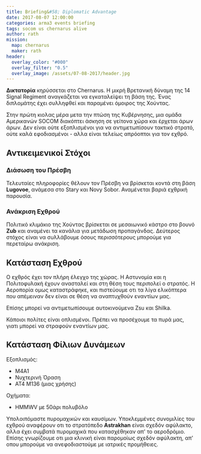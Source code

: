 ```yaml
---
title: Briefing&#58; Diplomatic Advantage
date: 2017-08-07 12:00:00
categories: arma3 events briefing
tags: socom us chernarus alive
author: rath
mission:
  map: chernarus
  maker: rath
header:
  overlay_color: "#000"
  overlay_filter: "0.5"
  overlay_image: /assets/07-08-2017/header.jpg
---
```



**Δικτατορία** κηρύσσεται στο Chernarus. Η μικρή Βρετανική δύναμη της 14 Signal Regiment αναγκάζεται να εγκαταλείψει τη βάση της.
Ένας διπλομάτης έχει συλληφθεί και παραμένει όμοιρος της Χούντας.

Στην πρώτη κιολας μέρα μετα την πτώση της Κυβέρνησης, μια ομάδα Αμερικανών SOCOM διακόπτει άσκηση σε γείτονα χώρα και έρχεται άρων άρων.
Δεν είναι ούτε εξοπλισμένοι για να αντιμετωπίσουν τακτικό στρατό, ούτε καλά εφοδιασμένοι - αλλα είναι τελείως απρόοπτοι για τον εχθρό.

## Αντικειμενικοί Στόχοι

### Διάσωση του Πρέσβη

Τελευταίες πληροφορίες θέλουν τον Πρέσβη να βρίσκεται κοντά στη βάση **Lugovoe**, ανάμεσα στο Stary και Novy Sobor. Αναμένεται βαριά εχθρική
παρουσία.

### Ανάκριση Εχθρού

Πολιτικό κλιμάκιο της Χούντας βρίσκεται σε μεσαιωνικό κάστρο στο βουνό **Zub** και αναμένει τα κανάλια για μετάδωση προπαγάνδας. Δεύτερος 
στόχος είναι να συλλάβουμε όσους περισσότερους μπορούμε για περεταίρω ανάκριση.


## Κατάσταση Εχθρού

Ο εχθρός έχει τον πλήρη έλεγχο της χώρας. Η Αστυνομία και η Πολιτοφυλακή έχουν ανασταλεί και στη θέση τους περιπολεί ο στρατός. Η Αεροπορία
ομως καταστράφηκε, και πιστεύουμε οτι τα λίγα ελικόπτερα που απέμειναν δεν είναι σε θέση να αναπτυχθούν εναντίων μας.

Επίσης μπορεί να αντιμετωπίσουμε αυτοκινούμενα Zsu και Shilka.

Κάποιοι πολίτες είναι οπλισμένοι. Πρέπει να προσέχουμε τα πυρά μας, γιατι μπορεί να στραφούν εναντίων μας.

## Κατάσταση Φίλιων Δυνάμεων

Εξοπλισμός:

* Μ4Α1
* Νυχτερινή Όραση
* AT4 Μ136 (μιας χρήσης)

Οχήματα:

* HMMWV με 50άρι πολυβόλο

Υπολοιπόμαστε πυρομαχικών και καυσίμων. Υποκλεμμένες συνομιλίες του εχθρού αναφέρουν οτι το στρατόπεδο **Astrakhan** είναι σχεδόν αφύλακτο,
αλλα έχει συμβατά πυρομαχικά που κατασχέθηκαν απ' το αεροδρόμιο. Επίσης γνωρίζουμε οτι μια κλινική είναι παρομοίως σχεδόν αφύλακτη, απ' οπου
μπορούμε να ανεφοδιαστούμε με ιατρικές προμήθειες.


